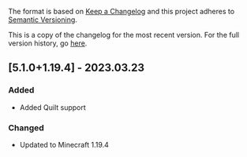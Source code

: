 The format is based on [Keep a Changelog](http://keepachangelog.com/en/1.0.0/) and this project adheres to [Semantic Versioning](http://semver.org/spec/v2.0.0.html).

This is a copy of the changelog for the most recent version. For the full version history, go [here](https://github.com/illusivesoulworks/culinaryconstruct/blob/1.19.x/CHANGELOG.md).

## [5.1.0+1.19.4] - 2023.03.23
### Added
- Added Quilt support
### Changed
- Updated to Minecraft 1.19.4

